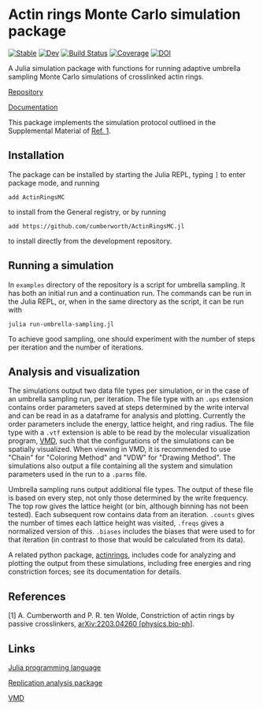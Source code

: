 # Actin rings Monte Carlo simulation package

[![Stable](https://img.shields.io/badge/docs-stable-blue.svg)](https://cumberworth.github.io/ActinRingsMC.jl/stable)
[![Dev](https://img.shields.io/badge/docs-dev-blue.svg)](https://cumberworth.github.io/ActinRingsMC.jl/dev)
[![Build Status](https://github.com/cumberworth/ActinRingsMC.jl/actions/workflows/CI.yml/badge.svg?branch=master)](https://github.com/cumberworth/ActinRingsMC.jl/actions/workflows/CI.yml?query=branch%3Amaster)
[![Coverage](https://codecov.io/gh/cumberworth/ActinRingsMC.jl/branch/master/graph/badge.svg)](https://codecov.io/gh/cumberworth/ActinRingsMC.jl)
[![DOI](https://zenodo.org/badge/420141493.svg)](https://zenodo.org/badge/latestdoi/420141493)


A Julia simulation package with functions for running adaptive umbrella sampling Monte Carlo simulations of crosslinked actin rings.

[Repository](https://github.com/cumberworth/ActinRingsMC.jl)

[Documentation](http://www.cumberworth.org/ActinRingsMC.jl)

This package implements the simulation protocol outlined in the Supplemental Material of [Ref. 1](#references).

## Installation

The package can be installed by starting the Julia REPL, typing `]` to enter package mode, and running
```
add ActinRingsMC
```
to install from the General registry, or by running
```
add https://github.com/cumberworth/ActinRingsMC.jl
```
to install directly from the development repository.

## Running a simulation

In `examples` directory of the repository is a script for umbrella sampling.
It has both an initial run and a continuation run.
The commands can be run in the Julia REPL, or, when in the same directory as the script, it can be run with
```
julia run-umbrella-sampling.jl
```
To achieve good sampling, one should experiment with the number of steps per iteration and the number of iterations.

## Analysis and visualization

The simulations output two data file types per simulation, or in the case of an umbrella sampling run, per iteration.
The file type with an `.ops` extension contains order parameters saved at steps determined by the write interval and can be read in as a dataframe for analysis and plotting.
Currently the order parameters include the energy, lattice height, and ring radius.
The file type with a `.vtf` extension is able to be read by the molecular visualization program, [VMD](https://www.ks.uiuc.edu/Research/vmd/), such that the configurations of the simulations can be spatially visualized.
When viewing in VMD, it is recommended to use "Chain" for "Coloring Method" and "VDW" for "Drawing Method".
The simulations also output a file containing all the system and simulation parameters used in the run to a `.parms` file.

Umbrella sampling runs output additional file types.
The output of these file is based on every step, not only those determined by the write frequency.
The top row gives the lattice height (or bin, although binning has not been tested).
Each subsequent row contains data from an iteration.
`.counts` gives the number of times each lattice height was visited, `.freqs` gives a normalized version of this.
`.biases` includes the biases that were used to for that iteration (in contrast to those that would be calculated from its data).

A related python package, [actinrings](https://github.com/cumberworth/actinrings), includes code for analyzing and plotting the output from these simulations, including free energies and ring constriction forces; see its documentation for details.

## References

[1] A. Cumberworth and P. R. ten Wolde, Constriction of actin rings by passive crosslinkers, [arXiv:2203.04260 [physics.bio-ph]](https://doi.org/10.48550/arXiv.2203.04260).

## Links

[Julia programming language](https://julialang.org/)

[Replication analysis package](https://github.com/cumberworth/actinrings)

[VMD](https://www.ks.uiuc.edu/Research/vmd/)
